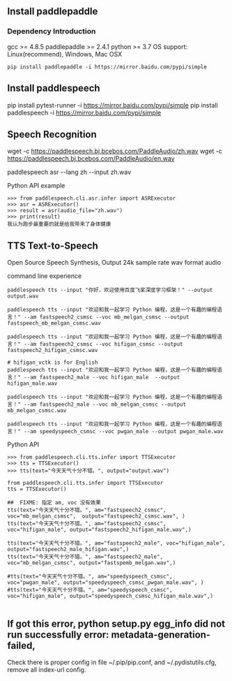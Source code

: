 
## Install paddlepaddle

### Dependency Introduction
gcc >= 4.8.5
paddlepaddle >= 2.4.1
python >= 3.7
OS support: Linux(recommend), Windows, Mac OSX


```
pip install paddlepaddle -i https://mirror.baidu.com/pypi/simple

```

## Install paddlespeech


pip install pytest-runner -i https://mirror.baidu.com/pypi/simple
pip install paddlespeech -i https://mirror.baidu.com/pypi/simple


## Speech Recognition

wget -c https://paddlespeech.bj.bcebos.com/PaddleAudio/zh.wav
wget -c https://paddlespeech.bj.bcebos.com/PaddleAudio/en.wav

paddlespeech asr --lang zh --input zh.wav

Python API example

```
>>> from paddlespeech.cli.asr.infer import ASRExecutor
>>> asr = ASRExecutor()
>>> result = asr(audio_file="zh.wav")
>>> print(result)
我认为跑步最重要的就是给我带来了身体健康
```

## TTS Text-to-Speech
Open Source Speech Synthesis, Output 24k sample rate wav format audio

command line experience

```
paddlespeech tts --input "你好，欢迎使用百度飞桨深度学习框架！" --output output.wav

paddlespeech tts --input "欢迎和我一起学习 Python 编程，这是一个有趣的编程语言！" --am fastspeech2_csmsc --voc mb_melgan_csmsc --output fastspeech_mb_melgan_csmsc.wav

paddlespeech tts --input "欢迎和我一起学习 Python 编程，这是一个有趣的编程语言！" --am fastspeech2_csmsc --voc hifigan_csmsc --output fastspeech2_hifigan_csmsc.wav

# hifigan_vctk is for English
paddlespeech tts --input "欢迎和我一起学习 Python 编程，这是一个有趣的编程语言！" --am fastspeech2_male --voc hifigan_male  --output hifigan_male.wav

paddlespeech tts --input "欢迎和我一起学习 Python 编程，这是一个有趣的编程语言！" --am fastspeech2_male --voc mb_melgan_csmsc --output mb_melgan_csmsc.wav

paddlespeech tts --input "欢迎和我一起学习 Python 编程，这是一个有趣的编程语言！" --am speedyspeech_csmsc --voc pwgan_male --output pwgan_male.wav

```

Python API 

```
>>> from paddlespeech.cli.tts.infer import TTSExecutor
>>> tts = TTSExecutor()
>>> tts(text="今天天气十分不错。", output="output.wav")
```

```
from paddlespeech.cli.tts.infer import TTSExecutor
tts = TTSExecutor()

##  FIXME: 指定 am, voc 没有效果
tts(text="今天天气十分不错。", am="fastspeech2_csmsc", voc="mb_melgan_csmsc",  output="fastspeech2_csmsc.wav", )
tts(text="今天天气十分不错。", am="fastspeech2_csmsc", voc="hifigan_male", output="fastspeech2_hifigan_male.wav",)

tts(text="今天天气十分不错。", am="fastspeech2_male", voc="hifigan_male", output="fastspeech2_male_hifigan.wav",)
tts(text="今天天气十分不错。", am="fastspeech2_male", voc="mb_melgan_csmsc", output="fastspemb_melgan.wav",)

#tts(text="今天天气十分不错。", am="speedyspeech_csmsc", voc="pwgan_male", output="speedyspeech_csmsc_pwgan_male.wav", )
#tts(text="今天天气十分不错。", am="speedyspeech_csmsc", voc="hifigan_male", output="speedyspeech_csmsc_hifigan_male.wav",)


```

## If got this error, python setup.py egg_info did not run successfully error: metadata-generation-failed, 

Check there is proper config in file ~/.pip/pip.conf, and ~/.pydistutils.cfg, remove all index-url config.

